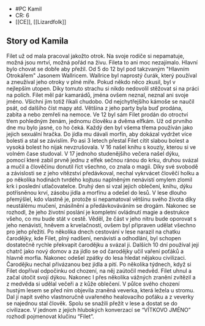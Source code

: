 - #PC Kamil
- CR: 6
- [[CE]], [[Lizardfolk]]

## Story od Kamila
Filet už od mala pracoval jakožto otrok. Na svoje rodiče si nepamatuje, možná jsou mrtví, možná pořád na živu. Fileta to ani moc nezajímalo. Hlavní bylo chovat se dobře aby přežil. Od 5 do 12 byl pod takzvaným "Hlavním Otrokářem" Jasonem Wallricem. Wallrice byl naprostý čurák, který používal a zneužíval jeho otroky v plné míře. Pokud někdo něco zkusil, byl v nejlepším utopen. Díky tomuto strachu si nikdo nedovolil stěžovat si na práci na polích. Filet měl pár kamarádů, jména ovšem neznal, neznal ani svoje jméno. Všichni jim totiž říkali chudobo. Od nejchytřejšího kámoše se naučil psát, od dalšího číst mapy atd. Většina z jeho party byla buď prodána, zabita a nebo zemřeli na nemoce. 
Ve 12 byl sám Filet prodán do otroctví třem pohledným ženám, jednomu člověku a dvěma elfkám. Už od prvního dne mu bylo jasné, co ho čeká. Každý den byl všema třema používán jako jejich sexuální hračka. Do jídla mu dávali morfín, aby dokázal vydržet více bolesti a stal se závislím. Po asi 3 letech přestal Filet cítit slabou bolest a vysoká bolest ho nijak nevzrušovala. V 16 našel knihu s kouzly, kterou si ve volném čase studoval. V 17 jednoho studenějšího večera našel dýku, pomocí které zabil prvně jednu z elfek sečnou ránou do krku, druhou svázal a mučil a člověčinu donutil říct všechno, co znala o magii. Díky své svobodě a závislosti se z jeho vítězství předávkoval, nechal vykrvácet člověčí holku a po několika hodinách tvrdého kojtusu naplněným nenávistí omylem zlomil krk i poslední utlačovatelce. 
Druhý den si vzal jejich oblečení, knihu, dýku potřísněnou krví, zásobu jídla a morfínu a odešel do lesů. V lese dlouho přemýšlel, kdo vlastně je, protože si nepamatoval většinu svého života díky neustálému mučení, znásilnění a předávkováváním se drogám. Nakonec se rozhodl, že jeho životní poslání je kompletní ovládnutí magie a destrukce všeho, co mu bude stát v cestě. Věděl, že část v jeho nitru bude oporovat s jeho nenávistí, hněvem a krvelačností, ovšem byl připraven udělat všechno pro jeho přežití. Po několika dnech cestování v lese narazil na chatku čarodějky, kde Filet, plný nadšení, nenávisti a odhodlání, byl schopen dostatečně rychle překvapit čarodějku a svázal ji. 
Dalších 10 dní používal její chatrč jako nový domov a za jídlo se od čarodějky učil vaření poťáků a hlavně morfia. Nakonec odešel zpátky do lesa hledat nějakou civilizaci. Čarodějku nechal přivázanou bez jídla a pití. Po několika týdnech, když si Filet dopříval odpočinku od chození, na něj zaútočil medvěd. Filet uhnul a začal útočit svojí dýkou. Nakonec I přes několika vážných zranění zvítězil a z medvěda si udělal večeři a z kůže oblečení. V půlce svého chození hustým lesem se před ním objevila zraněná veverka, která ležela u stromu. Dal jí napít svého vlastnoručně uvařeného healovacího poťáku a z veverky se najednou stal člověk. Spolu se snažili přežít v lese a dostat se do civilizace. V jednom z jejich hlubokých konverzací se  “VÍTKOVO JMÉNO” rozhodl pojmenovat klučinu “Filet”.
